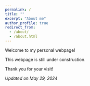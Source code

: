 ```yaml
---
permalink: /
title: ""
excerpt: "About me"
author_profile: true
redirect_from: 
  - /about/
  - /about.html
---
```

Welcome to my personal webpage!

This webpage is still under construction.

Thank you for your visit!

<i>Updated on May 29, 2024</i>
